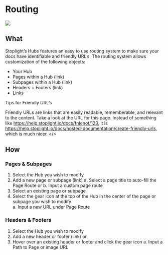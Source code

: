 
# Routing 

![](../../assets/gifs/routing-hubs.gif)

## What 
Stoplight’s Hubs features an easy to use routing system to make sure your docs have identifiable and friendly URL’s. The routing system allows customization of the following objects: 

- Your Hub 
- Pages within a Hub (link) 
- Subpages within a Hub (link) 
- Headers + Footers (link)
- Links 

<callout>Tips for Friendly URL’s 

Friendly URLs are links that are easily readable, rememberable, and relevant to the content.
Take a look at the URL for this page. Instead of something like https://help.stoplight.io/docs/fnIenof/123, it is https://help.stoplight.io/docs/hosted-documentation/create-friendly-urls, which is much nicer. </>

## How 

### Pages & Subpages 

1. Select the Hub you wish to modify 
2. Add a new page or subpage (link) 
   a. Select a page title to auto-fill the Page Route or 
   b. Input a custom page route 
3. Select an existing page or subpage 
4. Select the gear icon at the top of the Hub in the center of the page or subpage you wish to modify  
   a. Input a new URL under Page Route  

### Headers & Footers 

1. Select the Hub you wish to modify 
2. Add a new header or footer (link) or
3. Hover over an existing header or footer and click the gear icon 
    a. Input a Path to Page or image URL  
